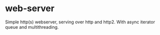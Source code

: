 # web-server
Simple http(s) webserver, serving over http and http2. With async iterator queue and multithreading.
